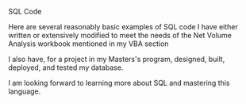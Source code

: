 SQL Code

Here are several reasonably basic examples of SQL code I have either written or extensively modified to meet the needs of the Net Volume Analysis workbook mentioned in my VBA section

I also have, for a project in my Masters's program, designed, built, deployed, and tested my database.

I am looking forward to learning more about SQL and mastering this language.
